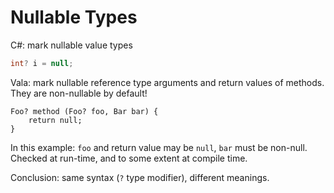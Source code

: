 # Nullable Types

C#: mark nullable value types

```csharp
int? i = null;
```

Vala: mark nullable reference type arguments and return values of
methods. They are non-nullable by default!

```vala
Foo? method (Foo? foo, Bar bar) {
    return null;
}
```

In this example: `foo` and return value may be `null`, `bar` must be
non-null. Checked at run-time, and to some extent at compile time.

Conclusion: same syntax (`?` type modifier), different meanings.
